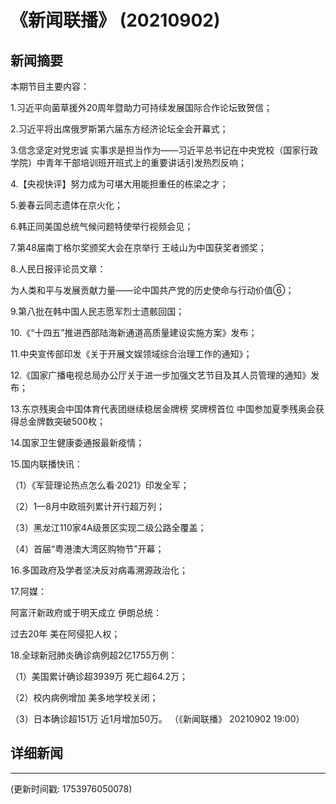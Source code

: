 # 《新闻联播》 (20210902)

## 新闻摘要

本期节目主要内容：


1.习近平向菌草援外20周年暨助力可持续发展国际合作论坛致贺信；


2.习近平将出席俄罗斯第六届东方经济论坛全会开幕式；


3.信念坚定对党忠诚 实事求是担当作为——习近平总书记在中央党校（国家行政学院）中青年干部培训班开班式上的重要讲话引发热烈反响；


4.【央视快评】努力成为可堪大用能担重任的栋梁之才；


5.姜春云同志遗体在京火化；


6.韩正同美国总统气候问题特使举行视频会见；


7.第48届南丁格尔奖颁奖大会在京举行 王岐山为中国获奖者颁奖；


8.人民日报评论员文章：

为人类和平与发展贡献力量——论中国共产党的历史使命与行动价值⑥；


9.第八批在韩中国人民志愿军烈士遗骸回国；


10.《“十四五”推进西部陆海新通道高质量建设实施方案》发布；


11.中央宣传部印发《关于开展文娱领域综合治理工作的通知》；


12.《国家广播电视总局办公厅关于进一步加强文艺节目及其人员管理的通知》发布；


13.东京残奥会中国体育代表团继续稳居金牌榜 奖牌榜首位 中国参加夏季残奥会获得总金牌数突破500枚；


14.国家卫生健康委通报最新疫情；


15.国内联播快讯：


（1）《军营理论热点怎么看·2021》印发全军；


（2）1—8月中欧班列累计开行超万列；


（3）黑龙江110家4A级景区实现二级公路全覆盖；


（4）首届“粤港澳大湾区购物节”开幕；


16.多国政府及学者坚决反对病毒溯源政治化；


17.阿媒：

阿富汗新政府或于明天成立 伊朗总统：

过去20年 美在阿侵犯人权；


18.全球新冠肺炎确诊病例超2亿1755万例：


（1）美国累计确诊超3939万 死亡超64.2万；


（2）校内病例增加 美多地学校关闭；


（3）日本确诊超151万 近1月增加50万。
（《新闻联播》 20210902 19:00）

## 详细新闻

---

(更新时间戳: 1753976050078)

